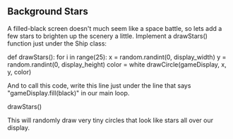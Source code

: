 Background Stars
----------------

A filled-black screen doesn't much seem like a space battle, so lets add a few stars to brighten up the scenery a little. Implement a drawStars() function just under the Ship class:

def drawStars():
 	for i in range(25):
 		x = random.randint(0, display_width)
 		y = random.randint(0, display_height)
 		color = white 
 		drawCircle(gameDisplay, x, y, color)

And to call this code, write this line just under the line that says "gameDisplay.fill(black)" in our main loop.

drawStars()

This will randomly draw very tiny circles that look like stars all over our display.